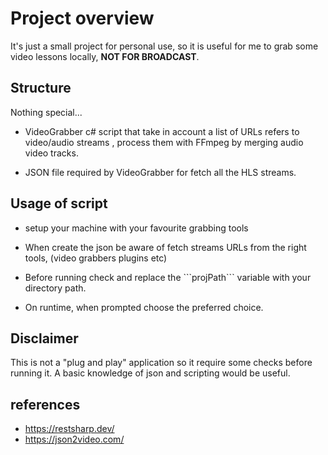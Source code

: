 ﻿# Project overview

It's just a small project for personal use, so it is useful for me 
to grab some video lessons locally, <b>NOT FOR BROADCAST</b>.

## Structure

Nothing special...
- VideoGrabber c# script that take in account a list of URLs refers 
to video/audio streams , process them with FFmpeg by merging audio video tracks.

- JSON file required by VideoGrabber for fetch all the HLS streams.

## Usage of script

- setup your machine with your favourite grabbing tools
- <p>When create the json be aware of fetch streams URLs from the right tools, (video grabbers plugins etc)</p>
- <p>Before running check and replace the ```projPath``` variable with your directory path.</p>
- <p>On runtime, when prompted choose the preferred choice.</p>

## Disclaimer
This is not a "plug and play" application so it require some checks before running it.
A basic knowledge of json and scripting would be useful.
## references

- https://restsharp.dev/
- https://json2video.com/